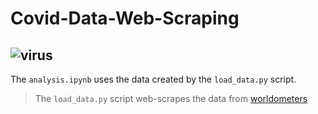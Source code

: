 # Covid-Data-Web-Scraping

![virus](https://www.statnews.com/wp-content/uploads/2020/02/Coronavirus-CDC-768x432.jpg)
---
The `analysis.ipynb` uses the data created by the `load_data.py` script.
> The `load_data.py` script web-scrapes the data from [worldometers](https://www.worldometers.info/coronavirus/#countries)<br>
